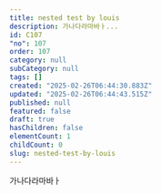 ```yaml
---
title: nested test by louis
description: 가나다라마바ㅏ...
id: C107
"no": 107
order: 107
category: null
subCategory: null
tags: []
created: "2025-02-26T06:44:30.883Z"
updated: "2025-02-26T06:44:43.515Z"
published: null
featured: false
draft: true
hasChildren: false
elementCount: 1
childCount: 0
slug: nested-test-by-louis
---
```


가나다라마바ㅏ
